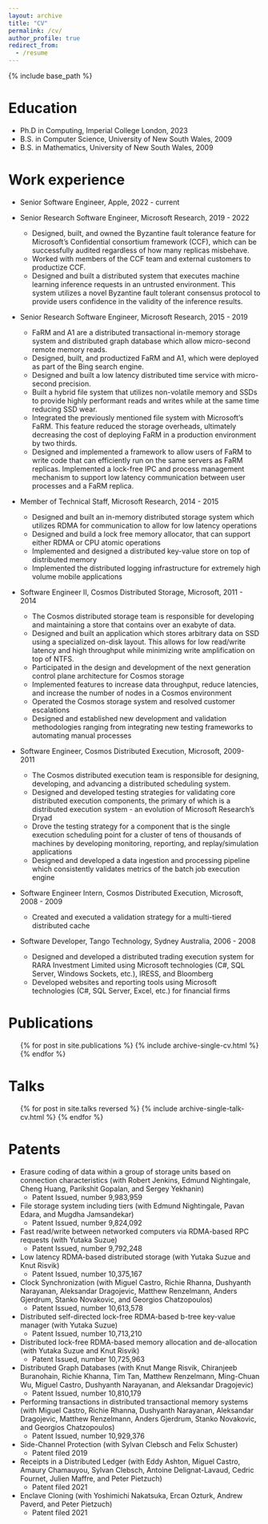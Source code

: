 ```yaml
---
layout: archive
title: "CV"
permalink: /cv/
author_profile: true
redirect_from:
  - /resume
---
```


{% include base_path %}

Education
======
* Ph.D in Computing, Imperial College London, 2023
* B.S. in Computer Science, University of New South Wales, 2009
* B.S. in Mathematics, University of New South Wales, 2009

Work experience
======
* Senior Software Engineer, Apple, 2022 - current
* Senior Research Software Engineer, Microsoft Research, 2019 - 2022
  * Designed, built, and owned the Byzantine fault tolerance feature for Microsoft’s Confidential consortium framework (CCF), which can be successfully audited regardless of how many replicas misbehave.
  * Worked with members of the CCF team and external customers to productize CCF. 
  * Designed and built a distributed system that executes machine learning inference requests in an untrusted environment. This system utilizes a novel Byzantine fault tolerant consensus protocol to provide users confidence in the validity of the inference results.
  
* Senior Research Software Engineer, Microsoft Research, 2015 - 2019
  * FaRM and A1 are a distributed transactional in-memory storage system and distributed graph database which allow micro-second remote memory reads.
  * Designed, built, and productized FaRM and A1, which were deployed as part of the Bing search engine.
  * Designed and built a low latency distributed time service with micro-second precision.
  * Built a hybrid file system that utilizes non-volatile memory and SSDs to provide highly performant reads and writes while at the same time reducing SSD wear.
  * Integrated the previously mentioned file system with Microsoft’s FaRM. This feature reduced the storage overheads, ultimately decreasing the cost of deploying FaRM in a production environment by two thirds.
  * Designed and implemented a framework to allow users of FaRM to write code that can efficiently run on the same servers as FaRM replicas. Implemented a lock-free IPC and process management mechanism to support low latency communication between user processes and a FaRM replica.

* Member of Technical Staff, Microsoft Research, 2014 - 2015
  * Designed and built an in-memory distributed storage system which utilizes RDMA for communication to allow for low latency operations
  * Designed and build a lock free memory allocator, that can support either RDMA or CPU atomic operations
  * Implemented and designed a distributed key-value store on top of distributed memory
  * Implemented the distributed logging infrastructure for extremely high volume mobile applications

* Software Engineer II, Cosmos Distributed Storage, Microsoft, 2011 - 2014
  * The Cosmos distributed storage team is responsible for developing and maintaining a store that contains over an exabyte of data.
  * Designed and built an application which stores arbitrary data on SSD using a specialized on-disk layout. This allows for low read/write latency and high throughput while minimizing write amplification on top of NTFS.
  * Participated in the design and development of the next generation control plane architecture for Cosmos storage
  * Implemented features to increase data throughput, reduce latencies, and increase the number of nodes in a Cosmos environment
  * Operated the Cosmos storage system and resolved customer escalations
  * Designed and established new development and validation methodologies ranging from integrating new testing frameworks to automating manual processes

* Software Engineer, Cosmos Distributed Execution, Microsoft, 2009- 2011
  * The Cosmos distributed execution team is responsible for designing, developing, and advancing a distributed scheduling system.
  * Designed and developed testing strategies for validating core distributed execution components, the primary of which is a distributed execution system - an evolution of Microsoft Research’s Dryad
  * Drove the testing strategy for a component that is the single execution scheduling point for a cluster of tens of thousands of machines by developing monitoring, reporting, and replay/simulation applications
  * Designed and developed a data ingestion and processing pipeline which consistently validates metrics of the batch job execution engine

* Software Engineer Intern, Cosmos Distributed Execution, Microsoft, 2008 - 2009
  * Created and executed a validation strategy for a multi-tiered distributed cache

* Software Developer, Tango Technology, Sydney Australia, 2006 - 2008
  * Designed and developed a distributed trading execution system for RARA Investment Limited using Microsoft technologies (C#, SQL Server, Windows Sockets, etc.), IRESS, and Bloomberg
  * Developed websites and reporting tools using Microsoft technologies (C#, SQL Server, Excel, etc.) for financial firms

Publications
======
  <ul>{% for post in site.publications %}
    {% include archive-single-cv.html %}
  {% endfor %}</ul>
  
Talks
======
  <ul>{% for post in site.talks reversed  %}
    {% include archive-single-talk-cv.html %}
  {% endfor %}</ul>

Patents
======
* Erasure coding of data within a group of storage units based on connection characteristics (with Robert Jenkins, Edmund Nightingale, Cheng Huang, Parikshit Gopalan, and Sergey Yekhanin)
  * Patent Issued, number 9,983,959
* File storage system including tiers (with Edmund Nightingale, Pavan Edara, and Mugdha Jamsandekar)
  * Patent Issued, number 9,824,092
* Fast read/write between networked computers via RDMA-based RPC requests (with Yutaka Suzue)
  * Patent Issued, number 9,792,248
* Low latency RDMA-based distributed storage (with Yutaka Suzue and Knut Risvik)
  * Patent Issued, number 10,375,167
* Clock Synchronization (with Miguel Castro, Richie Rhanna, Dushyanth Narayanan, Aleksandar Dragojevic, Matthew Renzelmann, Anders Gjerdrum, Stanko Novakovic, and Georgios Chatzopoulos)
  * Patent Issued, number 10,613,578
* Distributed self-directed lock-free RDMA-based b-tree key-value manager (with Yutaka Suzue)
  * Patent Issued, number 10,713,210 
* Distributed lock-free RDMA-based memory allocation and de-allocation (with Yutaka Suzue and Knut Risvik)
  * Patent Issued, number 10,725,963
* Distributed Graph Databases (with Knut Mange Risvik, Chiranjeeb Buranohain, Richie Khanna, Tim Tan, Matthew Renzelmann, Ming-Chuan Wu, Miguel Castro, Dushyanth Narayanan, and Aleksandar Dragojevic)
  * Patent Issued, number 10,810,179 
* Performing transactions in distributed transactional memory systems (with Miguel Castro, Richie Rhanna, Dushyanth Narayanan, Aleksandar Dragojevic, Matthew Renzelmann, Anders Gjerdrum, Stanko Novakovic, and Georgios Chatzopoulos)
  * Patent Issued, number 10,929,376
* Side-Channel Protection (with Sylvan Clebsch and Felix Schuster)
  * Patent filed 2019
* Receipts in a Distributed Ledger (with Eddy Ashton, Miguel Castro, Amaury Chamauyou, Sylvan Clebsch, Antoine Delignat-Lavaud, Cedric Fournet, Julien Maffre, and Peter Pietzuch)
  * Patent filed 2021
* Enclave Cloning (with Yoshimichi Nakatsuka, Ercan Ozturk, Andrew Paverd, and Peter Pietzuch)
  * Patent filed 2021
